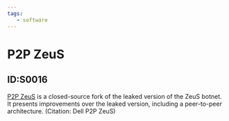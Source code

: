 ```yaml
---
tags:
   - software
---
```

# P2P ZeuS
## ID:S0016
[P2P ZeuS](/mitre/software/S0016) is a closed-source fork of the leaked version of the ZeuS botnet. It presents improvements over the leaked version, including a peer-to-peer architecture. (Citation: Dell P2P ZeuS)
